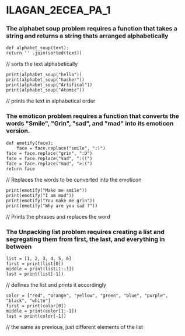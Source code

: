 # ILAGAN_2ECEA_PA_1

### The alphabet soup problem requires a function that takes a string and returns a string thats arranged alphabetically
```
def alphabet_soup(text):
return '' .join(sorted(text))    
```
// sorts the text alphabetically
```
print(alphabet_soup("hello")) 
print(alphabet_soup("hacker"))
print(alphabet_soup("Artifical")) 
print(alphabet_soup("Atomic"))
```
// prints the text in alphabetical order


### The emoticon problem requires a function that converts the words "Smile", "Grin", "sad", and "mad" into its emoticon version.
```
def emotify(face):
    face = face.replace("smile", ":)") 
face = face.replace("grin", ":D") 
face = face.replace("sad", ":((") 
face = face.replace("mad", ">:(") 
return face
```
// Replaces the words to be converted into the emoticon
```    
print(emotify("Make me smile")) 
print(emotify("I am mad"))
print(emotify("You make me grin"))
print(emotify("Why are you sad ?"))
```
// Prints the phrases and replaces the word


### The Unpacking list problem requires creating a list and segregating them from first, the last, and everything in between 
```
list = [1, 2, 3, 4, 5, 6] 
first = print(list[0]) 
middle = print(list[1:-1]) 
last = print(list[-1])
```
// defines the list and prints it accordingly

```
color = ["red", "orange", "yellow", "green", "blue", "purple", "black", "white"] 
first = print(color[0]) 
middle = print(color[1:-1]) 
last = print(color[-1])
```

// the same as previous, just different elements of the list

